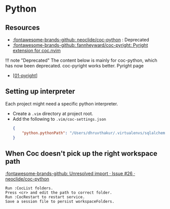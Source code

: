 Python
===

Resources
----
- [:fontawesome-brands-github: neoclide/coc-python](https://github.com/neoclide/coc-python) : Deprecated
- [:fontawesome-brands-github: fannheyward/coc-pyright: Pyright extension for
    coc.nvim](https://github.com/fannheyward/coc-pyright)


!!! note "Deprecated"
    The content below is mainly for coc-python, which has now been deprecated.
    coc-pyright works better. Pyright page
- [[01-pyright]]


Setting up interpreter
---
Each project might need a specific python interpreter.

- Create a `.vim` directory at project root.
- Add the following to `.vim/coc-settings.json`
    ```json
    {
        "python.pythonPath": "/Users/dhruvthakur/.virtualenvs/sqlalchemy/bin/python"
    }
    ```


When Coc doesn't pick up the right workspace path
---

[:fontawesome-brands-github: Unresolved import · Issue #26 · neoclide/coc-python](https://github.com/neoclide/coc-python/issues/26)

```
Run :CocList folders.
Press <cr> and edit the path to correct folder.
Run :CocRestart to restart service.
Save a session file to persist workspaceFolders.
```

[//begin]: # "Autogenerated link references for markdown compatibility"
[01-pyright]: ../../../../../../programming/python/setup/01-pyright.md "Pyright"
[//end]: # "Autogenerated link references"
